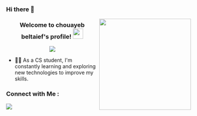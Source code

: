 ### Hi there 👋

<img width="250" align="right" src="https://c.tenor.com/_DOBjnGspYAAAAAM/code-coding.gif">

<h3 align="center">
  Welcome to chouayeb beltaief's profile!
  <img src="https://media.giphy.com/media/hvRJCLFzcasrR4ia7z/giphy.gif" width="28">
</h3>
<p align="center">
  <a href="https://github.com/DenverCoder1/readme-typing-svg"><img src="https://readme-typing-svg.herokuapp.com/?lines=computer%20science%20student;Always%20learning%20new%20things&font=Fira%20Code&center=true&width=440&height=45&color=f75c7e&vCenter=true&size=22"></a>
</p> 
<!-- Typing SVG by DenverCoder1 - https://github.com/DenverCoder1/readme-typing-svg -->


- 👨‍💻 As a CS student, I'm constantly learning and exploring new technologies to improve my skills.

### Connect with Me :

<a href="https://www.facebook.com/chouayeb.beltaief" target="_blank">
<img src="https://img.shields.io/badge/-chouayeb%20beltaief-0077B5?style=for-the-badge&logo=facebook&logoColor=white"/></a>
<a href="https://t.me/YousefMohamed01" target="_blank">


